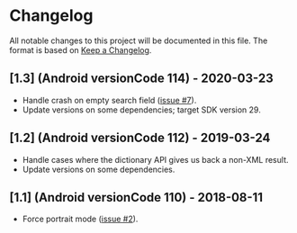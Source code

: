 # Changelog

All notable changes to this project will be documented in this file.  The
format is based on [Keep a Changelog](http://keepachangelog.com/en/1.0.0/).

## [1.3] (Android versionCode 114) - 2020-03-23

- Handle crash on empty search field
  ([issue #7](https://github.com/kuhrusty/Scrapple/issues/7)).
- Update versions on some dependencies; target SDK version 29.

## [1.2] (Android versionCode 112) - 2019-03-24

- Handle cases where the dictionary API gives us back a non-XML result.
- Update versions on some dependencies.

## [1.1] (Android versionCode 110) - 2018-08-11

- Force portrait mode
  ([issue #2](https://github.com/kuhrusty/Scrapple/issues/2)).
